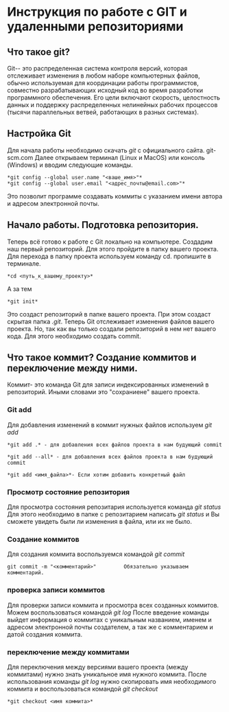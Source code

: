 # Инструкция по работе с GIT и удаленными репозиториями

## Что такое git?
Git-- это распределенная система контроля версий, которая отслеживает изменения в любом наборе компьютерных файлов, обычно используемая для координации работы программистов, совместно разрабатывающих исходный код во время разработки программного обеспечения. Его цели включают скорость, целостность данных и поддержку распределенных нелинейных рабочих процессов (тысячи параллельных ветвей, работающих в разных системах).
## Настройка Git
Для начала работы необходимо скачать *git* с официального сайта. git-scm.com
Далее открываем терминал (Linux и MacOS) или консоль (Windows) и вводим следующие команды. 

    *git config --global user.name "<ваше_имя>"*  
    *git config --global user.email "<адрес_почты@email.com>"*

Это позволит программе создавать коммиты с указанием имени автора и адресом электронной почты.

## Начало работы. Подготовка репозитория.
Теперь всё готово к работе с Git локально на компьютере.
Создадим наш первый репозиторий. Для этого пройдите в папку вашего проекта.
Для перехода в папку проекта используем команду cd. пропишите в терминале.

    *cd <путь_к_вашему_проекту>*
А за тем 

    *git init*

Это создаст репозиторий в папке вашего проекта. При этом создаст скрытая папка *.git*. Теперь Git отслеживает изменения файлов вашего проекта. Но, так как вы только создали репозиторий в нем нет вашего кода. Для этого необходимо создать commit.
## Что такое коммит? Создание коммитов и переключение между ними.
Коммит- это команда Git для записи индексированных изменений в репозиторий. Иными словами это "сохраниене" вашего проекта.
### Git add
Для добавления изменений в коммит нужных файлов используем *git add* 

    *git add .* - для добавления всех файлов проекта в нам будующий commit

    *git add --all* - для добавления всех файлов проекта в нам будующий commit

    *git add <имя_файла>*- Если хотим добавить конкретный файл

### Просмотр состояние репозитория
Для просмотра состояния репозитария используется команда *git status*
Для этого необходимо в папке с репозитарием написать *git status* и Вы сможете увидеть были ли изменения в файла, или их не было.
### Создание коммитов
Для создания коммита воспользуемся командой *git commit*

    git commit -m "<комментарий>"         Обязательно указываем комментарий.

### проверка записи коммитов
Для проверки записи коммита и просмотра всех созданных коммитов. Можем воспользоваться командой *git log*
После введение команды выйдет информация о коммитах с уникальным названием, именем и адресом электронной почты создателем, а так же с комментарием и датой создания коммита.
### переключение между коммитами
Для переключения между версиями вашего проекта (между коммитами) нужно знать уникальное имя нужного коммита. После использования команды *git log* нужно скопировать имя необходимого коммита и воспользоваться командой *git checkout*

    *git checkout <имя коммита>*
